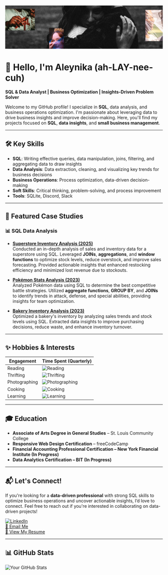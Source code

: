 ![Banner](./github-photog-banner.png)  

# 🌱 Hello, I'm Aleynika (ah-LAY-nee-cuh)  

**SQL & Data Analyst | Business Optimization | Insights-Driven Problem Solver**  

Welcome to my GitHub profile! I specialize in **SQL**, data analysis, and business operations optimization. I'm passionate about leveraging data to drive business insights and improve decision-making. Here, you'll find my projects focused on **SQL**, **data insights**, and **small business management**.  

---

## 🛠️ Key Skills  
- **SQL**: Writing effective queries, data manipulation, joins, filtering, and aggregating data to draw insights  
- **Data Analysis**: Data extraction, cleaning, and visualizing key trends for business decisions  
- **Business Operations**: Process optimization, data-driven decision-making  
- **Soft Skills**: Critical thinking, problem-solving, and process improvement  
- **Tools**: SQLite, Discord, Slack  

---

## 📌 Featured Case Studies  

### 📊 SQL Data Analysis  

- **[Superstore Inventory Analysis (2025)](https://github.com/aleynika/SQL/blob/main/Superstore-Inventory-Analysis)**  
  Conducted an in-depth analysis of sales and inventory data for a superstore using SQL. Leveraged **JOINs**, **aggregations**, and **window functions** to optimize stock levels, reduce overstock, and improve sales forecasting. Provided actionable insights that enhanced restocking efficiency and minimized lost revenue due to stockouts.  

- **[Pokémon Stats Analysis (2023)](https://github.com/aleynika/SQL/blob/main/Pokemon_Stats_Analysis)**  
  Analyzed Pokémon data using SQL to determine the best competitive battle strategies. Utilized **aggregate functions**, **GROUP BY**, and **JOINs** to identify trends in attack, defense, and special abilities, providing insights for team optimization.  

- **[Bakery Inventory Analysis (2023)](https://github.com/aleynika/SQL/blob/main/Bakery_Inventory_Analysis)**  
  Optimized a bakery's inventory by analyzing sales trends and stock levels using SQL. Extracted data insights to improve purchasing decisions, reduce waste, and enhance inventory turnover.  

---

## ✨ Hobbies & Interests  

| Engagement            | Time Spent (Quarterly)              |  
|----------------------|----------------------------|  
| Reading              | ![Reading](https://progress-bar.xyz/15) |  
| Thrifting            | ![Thrifting](https://progress-bar.xyz/3)   |  
| Photographing        | ![Photographing](https://progress-bar.xyz/27) |  
| Cooking              | ![Cooking](https://progress-bar.xyz/11) |  
| Learning             | ![Learning](https://progress-bar.xyz/20) |  

---

## 🎓 Education  

- **Associate of Arts Degree in General Studies** – St. Louis Community College  
- **Responsive Web Design Certification** – freeCodeCamp  
- **Financial Accounting Professional Certification – New York Financial Institute (In Progress)**  
- **Data Analytics Certification – BIT (In Progress)**  

---

## 📬 Let's Connect!  

If you're looking for a **data-driven professional** with strong SQL skills to optimize business operations and uncover actionable insights, I’d love to connect. Feel free to reach out if you're interested in collaborating on data-driven projects!  

[![LinkedIn](https://img.shields.io/badge/LinkedIn-Aleynika-blue?style=flat-square&logo=linkedin)](https://www.linkedin.com/in/aleynika)  
[📧 Email Me](mailto:aleyktaylor@gmail.com)  
[📄 View My Resume](https://earnbetter.com/app/share/resume/01JF7GQQ9D3FAY87MM4X8QP5CX/)

---

## 📊 GitHub Stats  

![Your GitHub Stats](https://github-readme-stats.vercel.app/api?username=aleynika&show_icons=true&theme=tokyonight)  
